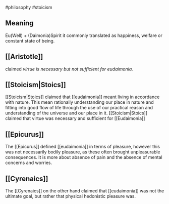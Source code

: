 #philosophy #stoicism
## Meaning
Eu(Well) + (Daimonia)Spirit it commonly translated as happiness, welfare or constant state of being.

## [[Aristotle]]
claimed _virtue is necessary but not sufficient for eudaimonia._

## [[Stoicism|Stoics]]
[[Stoicism|Stoics]] claimed that [[eudaimonia]] meant living in accordance with nature. This mean rationally understanding our place in nature and fitting into good flow of life through the use of our practical reason and understanding of the universe and our place in it.
[[Stoicism|Stoics]] claimed that virtue was necessary and sufficient for [[Eudaimonia]]

## [[Epicurus]]
The [[Epicurus]] defined [[eudaimonia]] in terms of pleasure, however this was not necessarily bodily pleasure, as these often brought unpleasurable consequences.
It is more about absence of pain and the absence of mental concerns and worries.

## [[Cyrenaics]]
The [[Cyrenaics]] on the other hand claimed that [[eudaimonia]] was not the ultimate goal, but rather that physical hedonistic pleasure was.